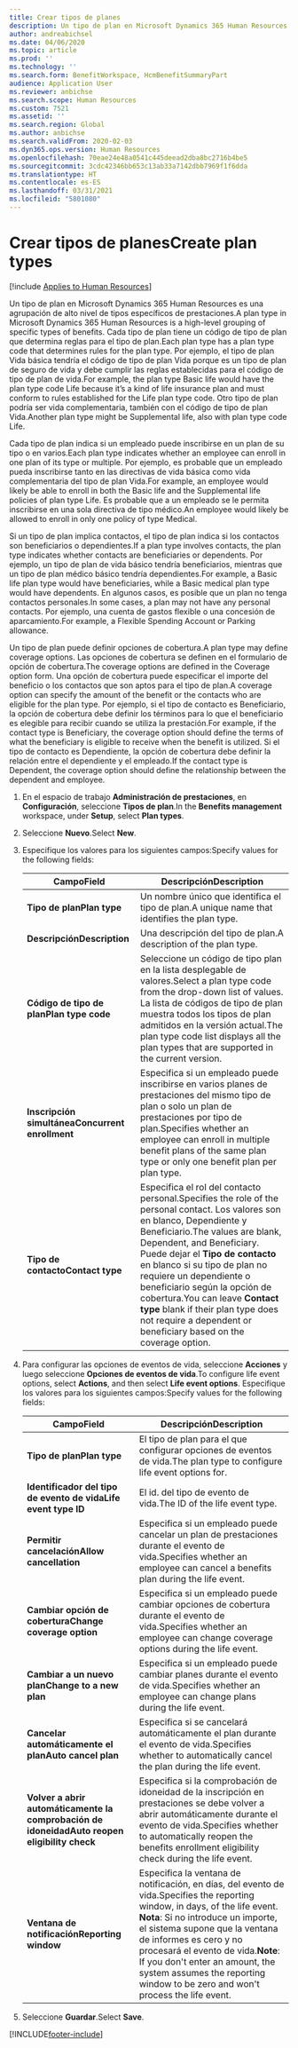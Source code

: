 ```yaml
---
title: Crear tipos de planes
description: Un tipo de plan en Microsoft Dynamics 365 Human Resources es una agrupación de alto nivel de tipos específicos de prestaciones. Cada tipo de plan tiene un código de tipo de plan que determina reglas para el tipo de plan.
author: andreabichsel
ms.date: 04/06/2020
ms.topic: article
ms.prod: ''
ms.technology: ''
ms.search.form: BenefitWorkspace, HcmBenefitSummaryPart
audience: Application User
ms.reviewer: anbichse
ms.search.scope: Human Resources
ms.custom: 7521
ms.assetid: ''
ms.search.region: Global
ms.author: anbichse
ms.search.validFrom: 2020-02-03
ms.dyn365.ops.version: Human Resources
ms.openlocfilehash: 70eae24e48a0541c445deead2dba8bc2716b4be5
ms.sourcegitcommit: 3cdc42346bb653c13ab33a7142dbb7969f1f6dda
ms.translationtype: HT
ms.contentlocale: es-ES
ms.lasthandoff: 03/31/2021
ms.locfileid: "5801080"
---
```

# <a name="create-plan-types"></a><span data-ttu-id="a6ad3-104">Crear tipos de planes</span><span class="sxs-lookup"><span data-stu-id="a6ad3-104">Create plan types</span></span>

[!include [Applies to Human Resources](../includes/applies-to-hr.md)]

<span data-ttu-id="a6ad3-105">Un tipo de plan en Microsoft Dynamics 365 Human Resources es una agrupación de alto nivel de tipos específicos de prestaciones.</span><span class="sxs-lookup"><span data-stu-id="a6ad3-105">A plan type in Microsoft Dynamics 365 Human Resources is a high-level grouping of specific types of benefits.</span></span> <span data-ttu-id="a6ad3-106">Cada tipo de plan tiene un código de tipo de plan que determina reglas para el tipo de plan.</span><span class="sxs-lookup"><span data-stu-id="a6ad3-106">Each plan type has a plan type code that determines rules for the plan type.</span></span> <span data-ttu-id="a6ad3-107">Por ejemplo, el tipo de plan Vida básica tendría el código de tipo de plan Vida porque es un tipo de plan de seguro de vida y debe cumplir las reglas establecidas para el código de tipo de plan de vida.</span><span class="sxs-lookup"><span data-stu-id="a6ad3-107">For example, the plan type Basic life would have the plan type code Life because it’s a kind of life insurance plan and must conform to rules established for the Life plan type code.</span></span> <span data-ttu-id="a6ad3-108">Otro tipo de plan podría ser vida complementaria, también con el código de tipo de plan Vida.</span><span class="sxs-lookup"><span data-stu-id="a6ad3-108">Another plan type might be Supplemental life, also with plan type code Life.</span></span>

<span data-ttu-id="a6ad3-109">Cada tipo de plan indica si un empleado puede inscribirse en un plan de su tipo o en varios.</span><span class="sxs-lookup"><span data-stu-id="a6ad3-109">Each plan type indicates whether an employee can enroll in one plan of its type or multiple.</span></span> <span data-ttu-id="a6ad3-110">Por ejemplo, es probable que un empleado pueda inscribirse tanto en las directivas de vida básica como vida complementaria del tipo de plan Vida.</span><span class="sxs-lookup"><span data-stu-id="a6ad3-110">For example, an employee would likely be able to enroll in both the Basic life and the Supplemental life policies of plan type Life.</span></span> <span data-ttu-id="a6ad3-111">Es probable que a un empleado se le permita inscribirse en una sola directiva de tipo médico.</span><span class="sxs-lookup"><span data-stu-id="a6ad3-111">An employee would likely be allowed to enroll in only one policy of type Medical.</span></span>

<span data-ttu-id="a6ad3-112">Si un tipo de plan implica contactos, el tipo de plan indica si los contactos son beneficiarios o dependientes.</span><span class="sxs-lookup"><span data-stu-id="a6ad3-112">If a plan type involves contacts, the plan type indicates whether contacts are beneficiaries or dependents.</span></span> <span data-ttu-id="a6ad3-113">Por ejemplo, un tipo de plan de vida básico tendría beneficiarios, mientras que un tipo de plan médico básico tendría dependientes.</span><span class="sxs-lookup"><span data-stu-id="a6ad3-113">For example, a Basic life plan type would have beneficiaries, while a Basic medical plan type would have dependents.</span></span> <span data-ttu-id="a6ad3-114">En algunos casos, es posible que un plan no tenga contactos personales.</span><span class="sxs-lookup"><span data-stu-id="a6ad3-114">In some cases, a plan may not have any personal contacts.</span></span> <span data-ttu-id="a6ad3-115">Por ejemplo, una cuenta de gastos flexible o una concesión de aparcamiento.</span><span class="sxs-lookup"><span data-stu-id="a6ad3-115">For example, a Flexible Spending Account or Parking allowance.</span></span>

<span data-ttu-id="a6ad3-116">Un tipo de plan puede definir opciones de cobertura.</span><span class="sxs-lookup"><span data-stu-id="a6ad3-116">A plan type may define coverage options.</span></span> <span data-ttu-id="a6ad3-117">Las opciones de cobertura se definen en el formulario de opción de cobertura.</span><span class="sxs-lookup"><span data-stu-id="a6ad3-117">The coverage options are defined in the Coverage option form.</span></span> <span data-ttu-id="a6ad3-118">Una opción de cobertura puede especificar el importe del beneficio o los contactos que son aptos para el tipo de plan.</span><span class="sxs-lookup"><span data-stu-id="a6ad3-118">A coverage option can specify the amount of the benefit or the contacts who are eligible for the plan type.</span></span> <span data-ttu-id="a6ad3-119">Por ejemplo, si el tipo de contacto es Beneficiario, la opción de cobertura debe definir los términos para lo que el beneficiario es elegible para recibir cuando se utiliza la prestación.</span><span class="sxs-lookup"><span data-stu-id="a6ad3-119">For example, if the contact type is Beneficiary, the coverage option should define the terms of what the beneficiary is eligible to receive when the benefit is utilized.</span></span> <span data-ttu-id="a6ad3-120">Si el tipo de contacto es Dependiente, la opción de cobertura debe definir la relación entre el dependiente y el empleado.</span><span class="sxs-lookup"><span data-stu-id="a6ad3-120">If the contact type is Dependent, the coverage option should define the relationship between the dependent and employee.</span></span> 

1. <span data-ttu-id="a6ad3-121">En el espacio de trabajo **Administración de prestaciones**, en **Configuración**, seleccione **Tipos de plan**.</span><span class="sxs-lookup"><span data-stu-id="a6ad3-121">In the **Benefits management** workspace, under **Setup**, select **Plan types**.</span></span>

2. <span data-ttu-id="a6ad3-122">Seleccione **Nuevo**.</span><span class="sxs-lookup"><span data-stu-id="a6ad3-122">Select **New**.</span></span>

3. <span data-ttu-id="a6ad3-123">Especifique los valores para los siguientes campos:</span><span class="sxs-lookup"><span data-stu-id="a6ad3-123">Specify values for the following fields:</span></span>

   | <span data-ttu-id="a6ad3-124">Campo</span><span class="sxs-lookup"><span data-stu-id="a6ad3-124">Field</span></span> | <span data-ttu-id="a6ad3-125">Descripción</span><span class="sxs-lookup"><span data-stu-id="a6ad3-125">Description</span></span> |
   | --- | --- |
   | <span data-ttu-id="a6ad3-126">**Tipo de plan**</span><span class="sxs-lookup"><span data-stu-id="a6ad3-126">**Plan type**</span></span> | <span data-ttu-id="a6ad3-127">Un nombre único que identifica el tipo de plan.</span><span class="sxs-lookup"><span data-stu-id="a6ad3-127">A unique name that identifies the plan type.</span></span> |
   | <span data-ttu-id="a6ad3-128">**Descripción**</span><span class="sxs-lookup"><span data-stu-id="a6ad3-128">**Description**</span></span> | <span data-ttu-id="a6ad3-129">Una descripción del tipo de plan.</span><span class="sxs-lookup"><span data-stu-id="a6ad3-129">A description of the plan type.</span></span> |
   | <span data-ttu-id="a6ad3-130">**Código de tipo de plan**</span><span class="sxs-lookup"><span data-stu-id="a6ad3-130">**Plan type code**</span></span> | <span data-ttu-id="a6ad3-131">Seleccione un código de tipo plan en la lista desplegable de valores.</span><span class="sxs-lookup"><span data-stu-id="a6ad3-131">Select a plan type code from the drop-down list of values.</span></span> <span data-ttu-id="a6ad3-132">La lista de códigos de tipo de plan muestra todos los tipos de plan admitidos en la versión actual.</span><span class="sxs-lookup"><span data-stu-id="a6ad3-132">The plan type code list displays all the plan types that are supported in the current version.</span></span> |
   | <span data-ttu-id="a6ad3-133">**Inscripción simultánea**</span><span class="sxs-lookup"><span data-stu-id="a6ad3-133">**Concurrent enrollment**</span></span> | <span data-ttu-id="a6ad3-134">Especifica si un empleado puede inscribirse en varios planes de prestaciones del mismo tipo de plan o solo un plan de prestaciones por tipo de plan.</span><span class="sxs-lookup"><span data-stu-id="a6ad3-134">Specifies whether an employee can enroll in multiple benefit plans of the same plan type or only one benefit plan per plan type.</span></span> |
   | <span data-ttu-id="a6ad3-135">**Tipo de contacto**</span><span class="sxs-lookup"><span data-stu-id="a6ad3-135">**Contact type**</span></span> | <span data-ttu-id="a6ad3-136">Especifica el rol del contacto personal.</span><span class="sxs-lookup"><span data-stu-id="a6ad3-136">Specifies the role of the personal contact.</span></span> <span data-ttu-id="a6ad3-137">Los valores son en blanco, Dependiente y Beneficiario.</span><span class="sxs-lookup"><span data-stu-id="a6ad3-137">The values are blank, Dependent, and Beneficiary.</span></span> <span data-ttu-id="a6ad3-138">Puede dejar el **Tipo de contacto** en blanco si su tipo de plan no requiere un dependiente o beneficiario según la opción de cobertura.</span><span class="sxs-lookup"><span data-stu-id="a6ad3-138">You can leave **Contact type** blank if their plan type does not require a dependent or beneficiary based on the coverage option.</span></span> |

4. <span data-ttu-id="a6ad3-139">Para configurar las opciones de eventos de vida, seleccione **Acciones** y luego seleccione **Opciones de eventos de vida**.</span><span class="sxs-lookup"><span data-stu-id="a6ad3-139">To configure life event options, select **Actions**, and then select **Life event options**.</span></span> <span data-ttu-id="a6ad3-140">Especifique los valores para los siguientes campos:</span><span class="sxs-lookup"><span data-stu-id="a6ad3-140">Specify values for the following fields:</span></span>

   | <span data-ttu-id="a6ad3-141">Campo</span><span class="sxs-lookup"><span data-stu-id="a6ad3-141">Field</span></span> | <span data-ttu-id="a6ad3-142">Descripción</span><span class="sxs-lookup"><span data-stu-id="a6ad3-142">Description</span></span> |
   | --- | --- |
   | <span data-ttu-id="a6ad3-143">**Tipo de plan**</span><span class="sxs-lookup"><span data-stu-id="a6ad3-143">**Plan type**</span></span> | <span data-ttu-id="a6ad3-144">El tipo de plan para el que configurar opciones de eventos de vida.</span><span class="sxs-lookup"><span data-stu-id="a6ad3-144">The plan type to configure life event options for.</span></span> |
   | <span data-ttu-id="a6ad3-145">**Identificador del tipo de evento de vida**</span><span class="sxs-lookup"><span data-stu-id="a6ad3-145">**Life event type ID**</span></span> | <span data-ttu-id="a6ad3-146">El id. del tipo de evento de vida.</span><span class="sxs-lookup"><span data-stu-id="a6ad3-146">The ID of the life event type.</span></span> |
   | <span data-ttu-id="a6ad3-147">**Permitir cancelación**</span><span class="sxs-lookup"><span data-stu-id="a6ad3-147">**Allow cancellation**</span></span> | <span data-ttu-id="a6ad3-148">Especifica si un empleado puede cancelar un plan de prestaciones durante el evento de vida.</span><span class="sxs-lookup"><span data-stu-id="a6ad3-148">Specifies whether an employee can cancel a benefits plan during the life event.</span></span> |
   | <span data-ttu-id="a6ad3-149">**Cambiar opción de cobertura**</span><span class="sxs-lookup"><span data-stu-id="a6ad3-149">**Change coverage option**</span></span> | <span data-ttu-id="a6ad3-150">Especifica si un empleado puede cambiar opciones de cobertura durante el evento de vida.</span><span class="sxs-lookup"><span data-stu-id="a6ad3-150">Specifies whether an employee can change coverage options during the life event.</span></span> |
   | <span data-ttu-id="a6ad3-151">**Cambiar a un nuevo plan**</span><span class="sxs-lookup"><span data-stu-id="a6ad3-151">**Change to a new plan**</span></span> | <span data-ttu-id="a6ad3-152">Especifica si un empleado puede cambiar planes durante el evento de vida.</span><span class="sxs-lookup"><span data-stu-id="a6ad3-152">Specifies whether an employee can change plans during the life event.</span></span> |
   | <span data-ttu-id="a6ad3-153">**Cancelar automáticamente el plan**</span><span class="sxs-lookup"><span data-stu-id="a6ad3-153">**Auto cancel plan**</span></span> | <span data-ttu-id="a6ad3-154">Especifica si se cancelará automáticamente el plan durante el evento de vida.</span><span class="sxs-lookup"><span data-stu-id="a6ad3-154">Specifies whether to automatically cancel the plan during the life event.</span></span> |
   | <span data-ttu-id="a6ad3-155">**Volver a abrir automáticamente la comprobación de idoneidad**</span><span class="sxs-lookup"><span data-stu-id="a6ad3-155">**Auto reopen eligibility check**</span></span> | <span data-ttu-id="a6ad3-156">Especifica si la comprobación de idoneidad de la inscripción en prestaciones se debe volver a abrir automáticamente durante el evento de vida.</span><span class="sxs-lookup"><span data-stu-id="a6ad3-156">Specifies whether to automatically reopen the benefits enrollment eligibility check during the life event.</span></span> |
   | <span data-ttu-id="a6ad3-157">**Ventana de notificación**</span><span class="sxs-lookup"><span data-stu-id="a6ad3-157">**Reporting window**</span></span> | <span data-ttu-id="a6ad3-158">Especifica la ventana de notificación, en días, del evento de vida.</span><span class="sxs-lookup"><span data-stu-id="a6ad3-158">Specifies the reporting window, in days, of the life event.</span></span> <span data-ttu-id="a6ad3-159">**Nota**: Si no introduce un importe, el sistema supone que la ventana de informes es cero y no procesará el evento de vida.</span><span class="sxs-lookup"><span data-stu-id="a6ad3-159">**Note**: If you don't enter an amount, the system assumes the reporting window to be zero and won't process the life event.</span></span> |

5. <span data-ttu-id="a6ad3-160">Seleccione **Guardar**.</span><span class="sxs-lookup"><span data-stu-id="a6ad3-160">Select **Save**.</span></span> 


[!INCLUDE[footer-include](../includes/footer-banner.md)]
